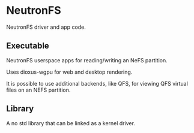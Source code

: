 # NeutronFS

NeutronFS driver and app code.

## Executable

NeutronFS userspace apps for reading/writing an NeFS partition.

Uses dioxus-wgpu for web and desktop rendering.

It is possible to use additional backends, like QFS, for viewing QFS virtual files on an NEFS partition.

## Library

A no std library that can be linked as a kernel driver.
